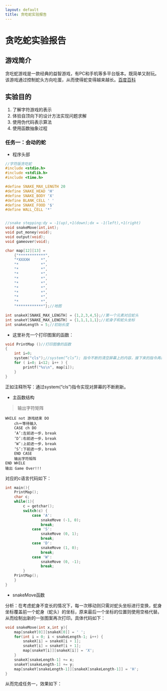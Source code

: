 ```yaml
---
layout: default
title: 贪吃蛇实验报告
---
```


# 贪吃蛇实验报告

## 游戏简介
贪吃蛇游戏是一款经典的益智游戏，有PC和手机等多平台版本。既简单又耐玩。该游戏通过控制蛇头方向吃蛋，从而使得蛇变得越来越长。[百度百科](https://baike.baidu.com/item/%E8%B4%AA%E5%90%83%E8%9B%87/9510203)

## 实验目的
1. 了解字符游戏的表示
2. 体验自顶向下的设计方法实现问题求解
3. 使用伪代码表示算法
4. 使用函数抽象过程

### 任务一：会动的蛇
* 程序头部
```c
//字符版贪吃蛇
#include <stdio.h>
#include <stdlib.h>
#include <time.h>

#define SNAKE_MAX_LENGTH 20
#define SNAKE_HEAD 'H'
#define SNAKE_BODY 'X'
#define BLANK_CELL ' '
#define SNAKE_FOOD '$'
#define WALL_CELL '*'


//snake stepping:dy = -1(up),+1(down);dx = -1(left),+1(right) 
void snakeMove(int,int);
void put_money(void);
void output(void);
void gameover(void);

char map[12][13] = 
	{"************",
	"*XXXXH     *",
	"*          *",
	"*          *",
	"*          *",
	"*          *",
	"*          *",
	"*          *",
	"*          *",
	"*          *",
	"*          *",
	"************"};//地图 
	
int snakeX[SNAKE_MAX_LENGTH] = {1,2,3,4,5};//第一个元素对应蛇头 
int snakeY[SNAKE_MAX_LENGTH] = {1,1,1,1,1};//蛇身子和蛇头坐标 
int snakeLength = 5;//初始长度

```

* 这里补充一个打印图案的函数：
```c
void PrintMap ()//打印图像的函数 
{
    int i=0;
    system("cls");//system(“cls”); 指令不断的清空屏幕上的内容，接下来的指令再进行反复地填充。
    for ( i=0; i<12; i++ ) {
        printf("%s\n", map[i]);
    }
}
```
正如注释所写：通过system(“cls”)指令实现对屏幕的不断刷新。

* 主函数结构
>输出字符矩阵
	
    WHILE not 游戏结束 DO
		ch＝等待输入
		CASE ch DO
		‘A’:左前进一步，break 
		‘D’:右前进一步，break    
		‘W’:上前进一步，break    
		‘S’:下前进一步，break    
		END CASE
		输出字符矩阵
	END WHILE
	输出 Game Over!!! 

对应的c语言代码如下：
```c
int main(){
	PrintMap();
	char c;
	while(1){
		c = getchar();
		switch(c) {
			case 'A': 
				snakeMove (-1, 0);
				break;
			case 'S':
				snakeMove (0, 1);
				break;
			case 'D':
				snakeMove (1, 0);
				break; 
			case 'W':
				snakeMove (0, -1);
				break;
		}
	PrintMap();
	}
}
```

* snakeMove函数

分析：在考虑蛇身不变长的情况下，每一次移动则只需对蛇头坐标进行变换，蛇身坐标覆盖前一个蛇身（蛇头）的坐标，原来最后一个坐标的位置则使用空格代替。从而绘制出新的一张图案再次打印。具体代码如下：
```c
void snakeMove(int x,int y){
	map[snakeY[0]][snakeX[0]] = ' ';
	for(int i = 0; i < snakeLength-1; i++) {								 
		snakeX[i] = snakeX[i + 1];		
		snakeY[i] = snakeY[i + 1];
		map[snakeY[i]][snakeX[i]] = 'X';
	}
	snakeX[snakeLength-1] += x;
	snakeY[snakeLength-1] += y;
	map[snakeY[snakeLength-1]][snakeX[snakeLength-1]] = 'H';
}
```
从而完成任务一，效果如下：
![]()

